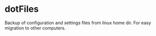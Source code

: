 dotFiles
========

Backup of configuration and settings files from linux home dir.
For easy migration to other computers.
